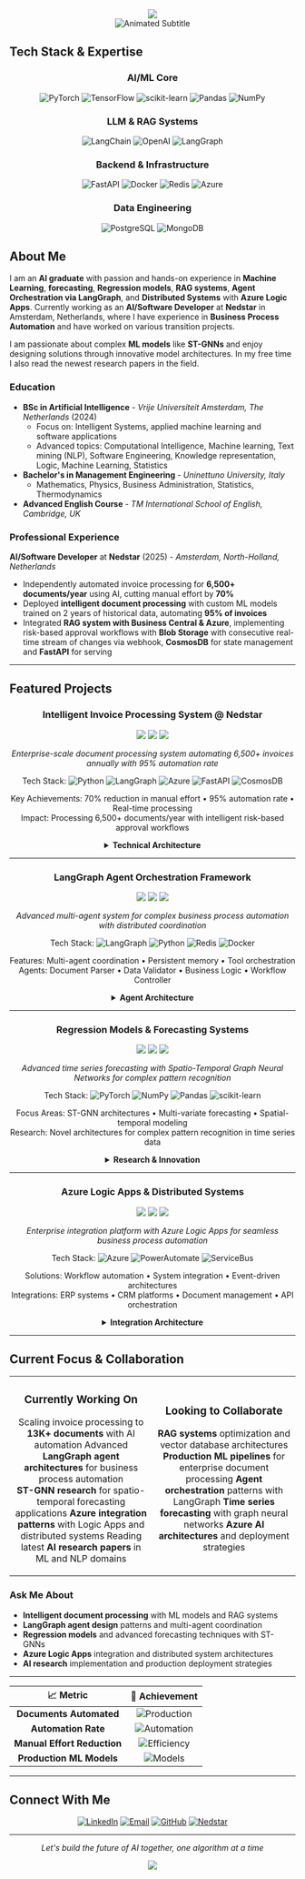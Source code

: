 <div align="center">
  <img src="https://capsule-render.vercel.app/api?type=waving&color=0:transparent,20:6B73FF,50:9C88FF,80:6B73FF,100:transparent&height=200&section=header&text=Felice%20Faruolo&fontSize=44&fontColor=FFFFFF&animation=fadeIn&fontAlignY=38&desc=AI%20Solution%20Architect&descSize=18&descAlignY=58&descColor=F0F0F0" />
</div>

<div align="center">
  <img src="https://readme-typing-svg.herokuapp.com?font=SF+Pro+Display&weight=300&size=22&duration=4000&pause=1500&color=7A7A7A&center=true&vCenter=true&width=400&height=60&lines=Machine+Learning+Passionate;Building+Tomorrow's+AI;Innovating+with+Intelligence" alt="Animated Subtitle" />
</div>

</div>

## Tech Stack & Expertise

<div align="center">

### AI/ML Core
![PyTorch](https://img.shields.io/badge/PyTorch-8B4513?style=for-the-badge&logo=PyTorch&logoColor=white)
![TensorFlow](https://img.shields.io/badge/TensorFlow-D2B48C?style=for-the-badge&logo=TensorFlow&logoColor=8B4513)
![scikit-learn](https://img.shields.io/badge/scikit--learn-F5E6D3?style=for-the-badge&logo=scikit-learn&logoColor=8B4513)
![Pandas](https://img.shields.io/badge/pandas-228B22?style=for-the-badge&logo=pandas&logoColor=white)
![NumPy](https://img.shields.io/badge/numpy-4682B4?style=for-the-badge&logo=numpy&logoColor=white)

### LLM & RAG Systems
![LangChain](https://img.shields.io/badge/LangChain-8B7355?style=for-the-badge&logo=chainlink&logoColor=white)
![OpenAI](https://img.shields.io/badge/OpenAI-D2B48C?style=for-the-badge&logo=openai&logoColor=8B4513)
![LangGraph](https://img.shields.io/badge/LangGraph-DEB887?style=for-the-badge&logo=graph&logoColor=8B4513)

### Backend & Infrastructure
![FastAPI](https://img.shields.io/badge/FastAPI-4682B4?style=for-the-badge&logo=fastapi&logoColor=white)
![Docker](https://img.shields.io/badge/docker-4682B4?style=for-the-badge&logo=docker&logoColor=white)
![Redis](https://img.shields.io/badge/redis-CD853F?style=for-the-badge&logo=redis&logoColor=white)
![Azure](https://img.shields.io/badge/Microsoft_Azure-4682B4?style=for-the-badge&logo=microsoft-azure&logoColor=white)

### Data Engineering
![PostgreSQL](https://img.shields.io/badge/postgres-228B22?style=for-the-badge&logo=postgresql&logoColor=white)
![MongoDB](https://img.shields.io/badge/MongoDB-228B22?style=for-the-badge&logo=mongodb&logoColor=white)

</div>

## About Me

I am an **AI graduate** with passion and hands-on experience in **Machine Learning**, **forecasting**, **Regression models**, **RAG systems**, **Agent Orchestration via LangGraph**, and **Distributed Systems** with **Azure Logic Apps**. Currently working as an **AI/Software Developer** at **Nedstar** in Amsterdam, Netherlands, where I have experience in **Business Process Automation** and have worked on various transition projects.

I am passionate about complex **ML models** like **ST-GNNs** and enjoy designing solutions through innovative model architectures. In my free time I also read the newest research papers in the field.

### Education
- **BSc in Artificial Intelligence** - *Vrije Universiteit Amsterdam, The Netherlands* (2024)
  - Focus on: Intelligent Systems, applied machine learning and software applications
  - Advanced topics: Computational Intelligence, Machine learning, Text mining (NLP), Software Engineering, Knowledge representation, Logic, Machine Learning, Statistics
- **Bachelor's in Management Engineering** - *Uninettuno University, Italy*
  - Mathematics, Physics, Business Administration, Statistics, Thermodynamics
- **Advanced English Course** - *TM International School of English, Cambridge, UK*

### Professional Experience
**AI/Software Developer** at **Nedstar** (2025) - *Amsterdam, North-Holland, Netherlands*
- Independently automated invoice processing for **6,500+ documents/year** using AI, cutting manual effort by **70%**
- Deployed **intelligent document processing** with custom ML models trained on 2 years of historical data, automating **95% of invoices**
- Integrated **RAG system with Business Central & Azure**, implementing risk-based approval workflows with **Blob Storage** with consecutive real-time stream of changes via webhook, **CosmosDB** for state management and **FastAPI** for serving

---

## Featured Projects

<div align="center">

### Intelligent Invoice Processing System @ Nedstar
<img src="https://img.shields.io/badge/Status-Production-228B22?style=flat-square&labelColor=F5E6D3" />
<img src="https://img.shields.io/badge/LangGraph-Latest-4682B4?style=flat-square&labelColor=F5E6D3" />
<img src="https://img.shields.io/badge/Azure-Active-CD853F?style=flat-square&labelColor=F5E6D3" />

*Enterprise-scale document processing system automating 6,500+ invoices annually with 95% automation rate*

 Tech Stack: ![Python](https://img.shields.io/badge/-Python-3776AB?style=flat-square&logo=python&logoColor=white) ![LangGraph](https://img.shields.io/badge/-LangGraph-8B7355?style=flat-square&logo=graph&logoColor=white) ![Azure](https://img.shields.io/badge/-Azure-0078D4?style=flat-square&logo=microsoft-azure&logoColor=white) ![FastAPI](https://img.shields.io/badge/-FastAPI-009688?style=flat-square&logo=fastapi&logoColor=white) ![CosmosDB](https://img.shields.io/badge/-CosmosDB-4682B4?style=flat-square&logo=microsoft-azure&logoColor=white)

 Key Achievements: 70% reduction in manual effort • 95% automation rate • Real-time processing  
 Impact: Processing 6,500+ documents/year with intelligent risk-based approval workflows

<details>
<summary> <strong>Technical Architecture</strong></summary>

 **RAG Pipeline**: Custom ML models trained on 2 years of historical invoice data
 **Integration Layer**: Business Central & Azure Blob Storage with real-time webhooks
 **State Management**: CosmosDB for persistent workflow state and audit trails
 **API Layer**: FastAPI for high-performance document processing endpoints
 **Orchestration**: LangGraph agents for intelligent workflow routing and validation

**Key Innovations:**
 Risk-based approval routing with ML-driven confidence scoring
 Real-time stream processing for immediate invoice status updates
 Custom OCR pipeline optimized for invoice layouts and formats
 Automated vendor master data reconciliation and validation

 </details>
 
---

###  **LangGraph Agent Orchestration Framework**
<img src="https://img.shields.io/badge/Status-Active-228B22?style=flat-square&labelColor=F5E6D3" />
<img src="https://img.shields.io/badge/LangGraph-0.2+-4682B4?style=flat-square&labelColor=F5E6D3" />
<img src="https://img.shields.io/badge/Research-Focus-DEB887?style=flat-square&labelColor=F5E6D3" />

*Advanced multi-agent system for complex business process automation with distributed coordination*

 Tech Stack: ![LangGraph](https://img.shields.io/badge/-LangGraph-8B7355?style=flat-square&logo=graph&logoColor=white) ![Python](https://img.shields.io/badge/-Python-3776AB?style=flat-square&logo=python&logoColor=white) ![Redis](https://img.shields.io/badge/-Redis-DC382D?style=flat-square&logo=redis&logoColor=white) ![Docker](https://img.shields.io/badge/-Docker-2496ED?style=flat-square&logo=docker&logoColor=white)

 Features: Multi-agent coordination • Persistent memory • Tool orchestration  
 Agents: Document Parser • Data Validator • Business Logic • Workflow Controller

<details>
<summary> <strong>Agent Architecture</strong></summary>

 **Coordination Layer**: State machines for complex workflow orchestration
 **Memory Management**: Redis-backed persistent conversation and context memory
 **Tool Integration**: 12+ specialized tools for data processing and external system integration
 **Monitoring**: Real-time agent performance tracking and decision logging

**Agent Specializations:**
 **Document Agent**: Multi-format parsing, structure extraction, content validation
 **Validation Agent**: Business rule enforcement, data quality checks, compliance verification
 **Integration Agent**: ERP system connectivity, API orchestration, data synchronization
 **Monitoring Agent**: Performance tracking, anomaly detection, alert management

 </details>

---

###  **Regression Models & Forecasting Systems**
<img src="https://img.shields.io/badge/Status-Research-DEB887?style=flat-square&labelColor=F5E6D3" />
<img src="https://img.shields.io/badge/PyTorch-2.0+-CD853F?style=flat-square&labelColor=F5E6D3" />
<img src="https://img.shields.io/badge/ST--GNN-Advanced-4682B4?style=flat-square&labelColor=F5E6D3" />

*Advanced time series forecasting with Spatio-Temporal Graph Neural Networks for complex pattern recognition*

 Tech Stack: ![PyTorch](https://img.shields.io/badge/-PyTorch-EE4C2C?style=flat-square&logo=pytorch&logoColor=white) ![NumPy](https://img.shields.io/badge/-NumPy-013243?style=flat-square&logo=numpy&logoColor=white) ![Pandas](https://img.shields.io/badge/-Pandas-150458?style=flat-square&logo=pandas&logoColor=white) ![scikit-learn](https://img.shields.io/badge/-scikit--learn-F7931E?style=flat-square&logo=scikit-learn&logoColor=white)

 Focus Areas: ST-GNN architectures • Multi-variate forecasting • Spatial-temporal modeling  
 Research: Novel architectures for complex pattern recognition in time series data

<details>
<summary> <strong>Research & Innovation</strong></summary>

 **ST-GNN Models**: Spatio-Temporal Graph Neural Networks for capturing complex dependencies
 **Forecasting Pipeline**: End-to-end system for multi-horizon prediction tasks
 **Model Architecture**: Custom attention mechanisms for temporal and spatial relationships
 **Evaluation Framework**: Comprehensive benchmarking against traditional and modern methods

**Technical Contributions:**
 Novel graph construction methods for time series relationships
 Attention-based temporal modeling with memory mechanisms
 Multi-scale feature extraction for diverse forecasting horizons
 Production deployment patterns for real-time inference
  
 </details>
 
---

###  **Azure Logic Apps & Distributed Systems**
<img src="https://img.shields.io/badge/Status-Production-228B22?style=flat-square&labelColor=F5E6D3" />
<img src="https://img.shields.io/badge/Azure-Logic%20Apps-0078D4?style=flat-square&labelColor=F5E6D3" />
<img src="https://img.shields.io/badge/Integration-Enterprise-8B7355?style=flat-square&labelColor=F5E6D3" />

*Enterprise integration platform with Azure Logic Apps for seamless business process automation*

 Tech Stack: ![Azure](https://img.shields.io/badge/-Azure%20Logic%20Apps-0078D4?style=flat-square&logo=microsoft-azure&logoColor=white) ![PowerAutomate](https://img.shields.io/badge/-Power%20Automate-0066FF?style=flat-square&logo=microsoft&logoColor=white) ![ServiceBus](https://img.shields.io/badge/-Service%20Bus-228B22?style=flat-square&logo=microsoft-azure&logoColor=white)

 Solutions: Workflow automation • System integration • Event-driven architectures  
 Integrations: ERP systems • CRM platforms • Document management • API orchestration

<details>
<summary> <strong>Integration Architecture</strong></summary>

 **Workflow Engine**: Azure Logic Apps for complex business process orchestration
 **Event Processing**: Real-time event streaming and processing pipelines
 **API Management**: Centralized API gateway with authentication and rate limiting
 **Data Transformation**: ETL pipelines for data harmonization across systems

**Key Implementations:**
 Multi-system data synchronization with conflict resolution
 Automated approval workflows with escalation rules
 Real-time monitoring and alerting for business processes
 Scalable integration patterns for enterprise applications
 </details>
</div>

---

##  Current Focus & Collaboration

<div align="center">

<table>
<tr>
<td align="center" width="50%">
  
### Currently Working On
  Scaling invoice processing to **13K+ documents** with AI automation
  Advanced **LangGraph agent architectures** for business process automation  
  **ST-GNN research** for spatio-temporal forecasting applications
  **Azure integration patterns** with Logic Apps and distributed systems
  Reading latest **AI research papers** in ML and NLP domains

</td>
<td align="center" width="50%">
  
### Looking to Collaborate
 **RAG systems** optimization and vector database architectures
 **Production ML pipelines** for enterprise document processing
 **Agent orchestration** patterns with LangGraph
 **Time series forecasting** with graph neural networks
 **Azure AI architectures** and deployment strategies

</td>
</tr>
</table>

</div>

###  **Ask Me About**
-  **Intelligent document processing** with ML models and RAG systems
-  **LangGraph agent design** patterns and multi-agent coordination
-  **Regression models** and advanced forecasting techniques with ST-GNNs
-  **Azure Logic Apps** integration and distributed system architectures
-  **AI research** implementation and production deployment strategies

---
</div>

<div align="center">

| 📈 **Metric** | 🎯 **Achievement** |
|:-------------:|:-----------------:|
| **Documents Automated** | ![Production](https://img.shields.io/badge/6500+-228B22?style=flat-square&labelColor=F5E6D3) |
| **Automation Rate** | ![Automation](https://img.shields.io/badge/95%25-CD853F?style=flat-square&labelColor=F5E6D3) |
| **Manual Effort Reduction** | ![Efficiency](https://img.shields.io/badge/70%25-4682B4?style=flat-square&labelColor=F5E6D3) |
| **Production ML Models** | ![Models](https://img.shields.io/badge/5+-8B7355?style=flat-square&labelColor=F5E6D3) |

</div>

---

## Connect With Me

<div align="center">

[![LinkedIn](https://img.shields.io/badge/LinkedIn-8B7355?style=for-the-badge&logo=linkedin&logoColor=white)]([https://linkedin.com/in/felice-faruolo](https://www.linkedin.com/in/felixfaruolo/))
[![Email](https://img.shields.io/badge/Email-D2B48C?style=for-the-badge&logo=gmail&logoColor=8B4513)](mailto:felice.faruolo@nedstar.com)
[![GitHub](https://img.shields.io/badge/GitHub-4682B4?style=for-the-badge&logo=github&logoColor=white)](https://github.com/felixfaruix)
[![Nedstar](https://img.shields.io/badge/Nedstar-228B22?style=for-the-badge&logo=building&logoColor=white)](https://nedstar.com)

</div>

---

<div align="center">

*Let's build the future of AI together, one algorithm at a time* 

</div>

<div align="center">
  <img src="https://capsule-render.vercel.app/api?type=waving&color=gradient&customColorList=12,20,30&height=120&section=footer&text=Thanks%20for%20Visiting!&fontSize=24&fontColor=FFFFFF&animation=fadeIn" />
</div>

